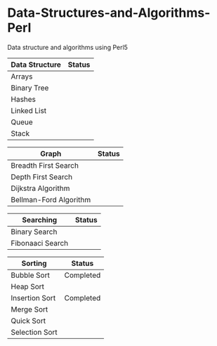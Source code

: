 # Data-Structures-and-Algorithms-Perl
Data structure and algorithms using Perl5

| Data Structure |	Status | 
| -------------- | ------- |
| Arrays |	
| Binary Tree |	
| Hashes |	
| Linked List |	
| Queue |	
| Stack |	

| Graph | Status |
| ----- | ------ |
| Breadth First Search 	| 
| Depth First Search 	|
| Dijkstra Algorithm 	|
| Bellman-Ford Algorithm 	|

| Searching | Status |
| --------- | ------ |
| Binary Search |
| Fibonaaci Search |

| Sorting | Status |
| ------- | ------ |
| Bubble Sort | Completed
| Heap Sort |
| Insertion Sort | Completed
| Merge Sort |
| Quick Sort |
| Selection Sort |
